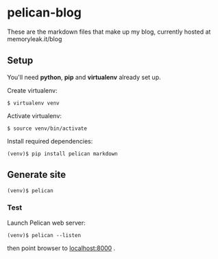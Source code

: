 
# pelican-blog

These are the markdown files that make up my blog, currently hosted at memoryleak.it/blog

## Setup

You'll need **python**, **pip** and **virtualenv** already set up.

Create virtualenv:

```$ virtualenv venv```

Activate virtualenv:

```$ source venv/bin/activate```

Install required dependencies:

```(venv)$ pip install pelican markdown```

## Generate site

```(venv)$ pelican```

### Test

Launch Pelican web server:

```(venv)$ pelican --listen```

then point browser to [localhost:8000](http://localhost:8000) .
